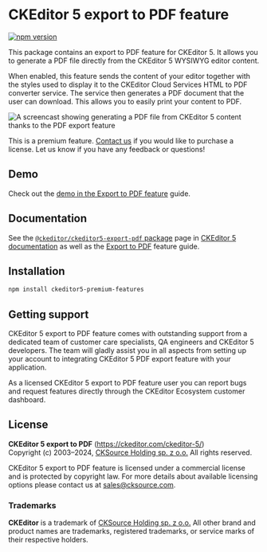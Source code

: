 CKEditor&nbsp;5 export to PDF feature
================================

[![npm version](https://badge.fury.io/js/%40ckeditor%2Fckeditor5-export-pdf.svg)](https://www.npmjs.com/package/@ckeditor/ckeditor5-export-pdf)

This package contains an export to PDF feature for CKEditor&nbsp;5. It allows you to generate a PDF file directly from the CKEditor&nbsp;5 WYSIWYG editor content.

When enabled, this feature sends the content of your editor together with the styles used to display it to the CKEditor Cloud Services HTML to PDF converter service. The service then generates a PDF document that the user can download. This allows you to easily print your content to PDF.

![A screencast showing generating a PDF file from CKEditor&nbsp;5 content thanks to the PDF export feature](https://c.cksource.com/a/1/img/npm/ckeditor-5-pdf-export.gif)

This is a premium feature. [Contact us](https://ckeditor.com/contact/) if you would like to purchase a license. Let us know if you have any feedback or questions!

## Demo

Check out the [demo in the Export to PDF feature](https://ckeditor.com/docs/ckeditor5/latest/features/converters/export-pdf.html#demo) guide.

## Documentation

See the [`@ckeditor/ckeditor5-export-pdf` package](https://ckeditor.com/docs/ckeditor5/latest/api/export-pdf.html) page in [CKEditor&nbsp;5 documentation](https://ckeditor.com/docs/ckeditor5/latest/) as well as the [Export to PDF](https://ckeditor.com/docs/ckeditor5/latest/features/converters/export-pdf.html) feature guide.

## Installation

```bash
npm install ckeditor5-premium-features
```

## Getting support

CKEditor&nbsp;5 export to PDF feature comes with outstanding support from a dedicated team of customer care specialists, QA engineers and CKEditor&nbsp;5 developers. The team will gladly assist you in all aspects from setting up your account to integrating CKEditor&nbsp;5 PDF export feature with your application.

As a licensed CKEditor&nbsp;5 export to PDF feature user you can report bugs and request features directly through the CKEditor Ecosystem customer dashboard.

## License

**CKEditor&nbsp;5 export to PDF** (https://ckeditor.com/ckeditor-5/)<br>
Copyright (c) 2003–2024, [CKSource Holding sp. z o.o.](https://cksource.com) All rights reserved.

CKEditor&nbsp;5 export to PDF feature is licensed under a commercial license and is protected by copyright law.
For more details about available licensing options please contact us at sales@cksource.com.

### Trademarks

**CKEditor** is a trademark of [CKSource Holding sp. z o.o.](https://cksource.com) All other brand and product names are trademarks, registered trademarks, or service marks of their respective holders.
